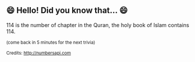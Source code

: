 ## :smile: Hello! Did you know that... :smile:
114 is the number of chapter in the Quran, the holy book of Islam contains 114.

<sup>(come back in 5 minutes for the next trivia)</sup>


<sup>Credits: http://numbersapi.com</sup>
